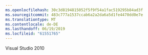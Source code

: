 ```yaml
---
ms.openlocfilehash: 30c3d8194815052f5f9f54a1fac519295b84ad3f
ms.sourcegitcommit: 483c777a1537ccab6a2a2da6a5d1fe4470dd0e7e
ms.translationtype: MT
ms.contentlocale: de-DE
ms.lasthandoff: 06/19/2019
ms.locfileid: "61551765"
---
```

Visual Studio 2010